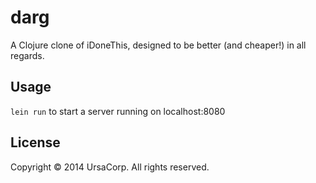 # darg

A Clojure clone of iDoneThis, designed to be better (and cheaper!) in all regards.

## Usage

`lein run` to start a server running on localhost:8080

## License

Copyright © 2014 UrsaCorp. All rights reserved.
